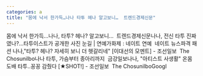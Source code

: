 ```yaml
---
categories: a
title: "몸에 낙서 한가득…나나 타투 헤나 알고보니…  트렌드경제신문"
---
```

몸에 낙서 한가득…나나, 타투? 헤나? 알고보니…&nbsp;&nbsp;트렌드경제신문나나, 전신 타투 진짜였나?…타투이스트가 공개한 사진 눈길 | 연예가화제 : 네이트 연예&nbsp;&nbsp;네이트 뉴스파격 패션 나나,"타투? 헤나? 자세히 보니 더 헷갈리네" [이대선의 모멘트] - 조선일보&nbsp;&nbsp;The Chosunilbo나나 타투, 가슴부터 종아리까지&nbsp;&nbsp;금강일보나나, "아티스트 사생활" 온몸 도배 타투..꽁꽁 감췄다 [★SHOT!] - 조선일보&nbsp;&nbsp;The ChosunilboGoogl